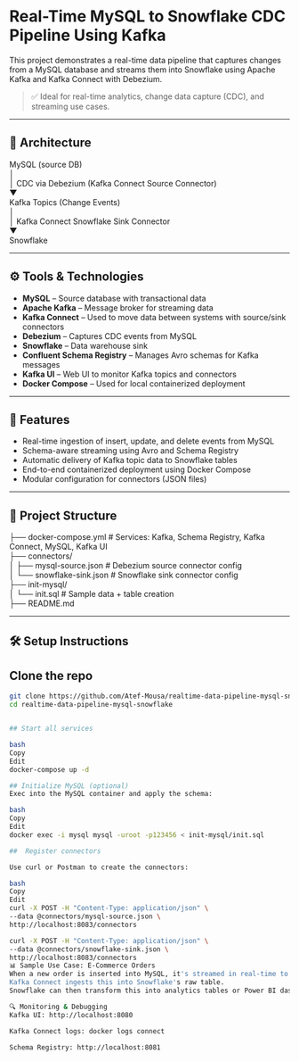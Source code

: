 # Real-Time MySQL to Snowflake CDC Pipeline Using Kafka

This project demonstrates a real-time data pipeline that captures changes from a MySQL database and streams them into Snowflake using Apache Kafka and Kafka Connect with Debezium.

> ✅ Ideal for real-time analytics, change data capture (CDC), and streaming use cases.

---

## 🧱 Architecture

MySQL (source DB)  
│  
│ CDC via Debezium (Kafka Connect Source Connector)  
▼  
Kafka Topics (Change Events)  
│  
│ Kafka Connect Snowflake Sink Connector  
▼  
Snowflake  

---

## ⚙️ Tools & Technologies

- **MySQL** – Source database with transactional data  
- **Apache Kafka** – Message broker for streaming data  
- **Kafka Connect** – Used to move data between systems with source/sink connectors  
- **Debezium** – Captures CDC events from MySQL  
- **Snowflake** – Data warehouse sink  
- **Confluent Schema Registry** – Manages Avro schemas for Kafka messages  
- **Kafka UI** – Web UI to monitor Kafka topics and connectors  
- **Docker Compose** – Used for local containerized deployment  

---

## 🚀 Features

- Real-time ingestion of insert, update, and delete events from MySQL  
- Schema-aware streaming using Avro and Schema Registry  
- Automatic delivery of Kafka topic data to Snowflake tables  
- End-to-end containerized deployment using Docker Compose  
- Modular configuration for connectors (JSON files)  

---

## 📁 Project Structure

├── docker-compose.yml               # Services: Kafka, Schema Registry, Kafka Connect, MySQL, Kafka UI  
├── connectors/  
│   ├── mysql-source.json            # Debezium source connector config  
│   └── snowflake-sink.json          # Snowflake sink connector config  
├── init-mysql/  
│   └── init.sql                     # Sample data + table creation  
├── README.md  

---

## 🛠️ Setup Instructions

## Clone the repo

```bash
git clone https://github.com/Atef-Mousa/realtime-data-pipeline-mysql-snowflake.git
cd realtime-data-pipeline-mysql-snowflake


## Start all services

bash
Copy
Edit
docker-compose up -d

## Initialize MySQL (optional)
Exec into the MySQL container and apply the schema:

bash
Copy
Edit
docker exec -i mysql mysql -uroot -p123456 < init-mysql/init.sql

##  Register connectors

Use curl or Postman to create the connectors:

bash
Copy
Edit
curl -X POST -H "Content-Type: application/json" \
--data @connectors/mysql-source.json \
http://localhost:8083/connectors

curl -X POST -H "Content-Type: application/json" \
--data @connectors/snowflake-sink.json \
http://localhost:8083/connectors
📊 Sample Use Case: E-Commerce Orders
When a new order is inserted into MySQL, it's streamed in real-time to Kafka.
Kafka Connect ingests this into Snowflake's raw table.
Snowflake can then transform this into analytics tables or Power BI dashboards.

🔍 Monitoring & Debugging
Kafka UI: http://localhost:8080

Kafka Connect logs: docker logs connect

Schema Registry: http://localhost:8081
